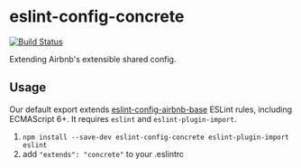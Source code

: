 # eslint-config-concrete 
[![Build Status](https://travis-ci.org/concrete-cc/eslint-config-concrete.svg?branch=update-rules)](https://travis-ci.org/concrete-cc/eslint-config-concrete)

Extending Airbnb's extensible shared config.

## Usage

Our default export extends [eslint-config-airbnb-base](https://github.com/airbnb/javascript/tree/master/packages/eslint-config-airbnb-base) ESLint rules, including ECMAScript 6+. It requires `eslint` and `eslint-plugin-import`.

1. `npm install --save-dev eslint-config-concrete eslint-plugin-import eslint`
2. add `"extends": "concrete"` to your .eslintrc
